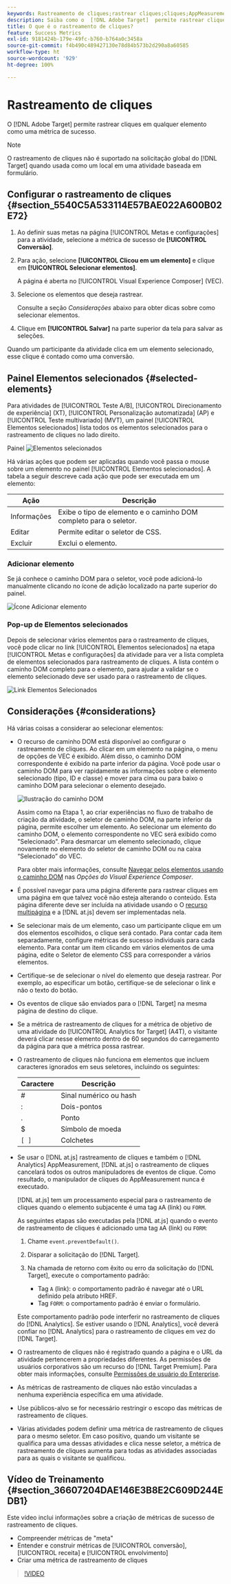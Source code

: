 ```yaml
---
keywords: Rastreamento de cliques;rastrear cliques;cliques;AppMeasurement
description: Saiba como o  [!DNL Adobe Target]  permite rastrear cliques em qualquer elemento como uma métrica de sucesso.
title: O que é o rastreamento de cliques?
feature: Success Metrics
exl-id: 9181424b-179e-49fc-b760-b764a0c3458a
source-git-commit: f4b490c489427130e78d84b573b2d290a8a60585
workflow-type: ht
source-wordcount: '929'
ht-degree: 100%

---
```


# Rastreamento de cliques

O [!DNL Adobe Target] permite rastrear cliques em qualquer elemento como uma métrica de sucesso.

>[!NOTE]
>
>O rastreamento de cliques não é suportado na solicitação global do [!DNL Target] quando usada como um local em uma atividade baseada em formulário.

## Configurar o rastreamento de cliques {#section_5540C5A533114E57BAE022A600B02E72}

1. Ao definir suas metas na página [!UICONTROL Metas e configurações] para a atividade, selecione a métrica de sucesso de **[!UICONTROL Conversão]**.
1. Para ação, selecione **[!UICONTROL Clicou em um elemento]** e clique em **[!UICONTROL Selecionar elementos]**.

   A página é aberta no [!UICONTROL Visual Experience Composer] (VEC).

1. Selecione os elementos que deseja rastrear.

   Consulte a seção *Considerações* abaixo para obter dicas sobre como selecionar elementos.

1. Clique em **[!UICONTROL Salvar]** na parte superior da tela para salvar as seleções.

Quando um participante da atividade clica em um elemento selecionado, esse clique é contado como uma conversão.

## Painel Elementos selecionados {#selected-elements}

Para atividades de [!UICONTROL Teste A/B], [!UICONTROL Direcionamento de experiência] (XT), [!UICONTROL Personalização automatizada] (AP) e [!UICONTROL Teste multivariado] (MVT), um painel [!UICONTROL Elementos selecionados] lista todos os elementos selecionados para o rastreamento de cliques no lado direito.

Painel ![Elementos selecionados](/help/c-activities/r-success-metrics/assets/selected-elements.png)

Há várias ações que podem ser aplicadas quando você passa o mouse sobre um elemento no painel [!UICONTROL Elementos selecionados]. A tabela a seguir descreve cada ação que pode ser executada em um elemento:

| Ação | Descrição |
| --- | --- |
| Informações | Exibe o tipo de elemento e o caminho DOM completo para o seletor. |
| Editar | Permite editar o seletor de CSS. |
| Excluir | Exclui o elemento. |

### Adicionar elemento

Se já conhece o caminho DOM para o seletor, você pode adicioná-lo manualmente clicando no ícone de adição localizado na parte superior do painel.

![Ícone Adicionar elemento](/help/c-activities/r-success-metrics/assets/add-element.png)

### Pop-up de Elementos selecionados

Depois de selecionar vários elementos para o rastreamento de cliques, você pode clicar no link [!UICONTROL Elementos selecionados] na etapa [!UICONTROL Metas e configurações] da atividade para ver a lista completa de elementos selecionados para rastreamento de cliques. A lista contém o caminho DOM completo para o elemento, para ajudar a validar se o elemento selecionado deve ser usado para o rastreamento de cliques.

![Link Elementos Selecionados](/help/c-activities/r-success-metrics/assets/elements-selected-link.png)

## Considerações {#considerations}

Há várias coisas a considerar ao selecionar elementos:

* O recurso de caminho DOM está disponível ao configurar o rastreamento de cliques. Ao clicar em um elemento na página, o menu de opções de VEC é exibido. Além disso, o caminho DOM correspondente é exibido na parte inferior da página. Você pode usar o caminho DOM para ver rapidamente as informações sobre o elemento selecionado (tipo, ID e classe) e mover para cima ou para baixo o caminho DOM para selecionar o elemento desejado.

   ![Ilustração do caminho DOM](/help/c-activities/r-success-metrics/assets/click-tracking-dom.png)

   Assim como na Etapa 1, ao criar experiências no fluxo de trabalho de criação da atividade, o seletor de caminho DOM, na parte inferior da página, permite escolher um elemento. Ao selecionar um elemento do caminho DOM, o elemento correspondente no VEC será exibido como &quot;Selecionado&quot;. Para desmarcar um elemento selecionado, clique novamente no elemento do seletor de caminho DOM ou na caixa “Selecionado” do VEC.

   Para obter mais informações, consulte [Navegar pelos elementos usando o caminho DOM](/help/c-experiences/c-visual-experience-composer/viztarget-options.md#dom-path) nas *Opções do Visual Experience Composer*.

* É possível navegar para uma página diferente para rastrear cliques em uma página em que talvez você não esteja alterando o conteúdo. Esta página diferente deve ser incluída na atividade usando o  O [recurso multipágina](/help/c-experiences/c-visual-experience-composer/multipage-activity.md#concept_277E096063E14813AC5D8EDFA1D2ED48) e a [!DNL at.js] devem ser implementadas nela.
* Se selecionar mais de um elemento, caso um participante clique em um dos elementos escolhidos, o clique será contado. Para contar cada item separadamente, configure métricas de sucesso individuais para cada elemento. Para contar um item clicando em vários elementos de uma página, edite o Seletor de elemento CSS para corresponder a vários elementos.
* Certifique-se de selecionar o nível do elemento que deseja rastrear. Por exemplo, ao especificar um botão, certifique-se de selecionar o link e não o texto do botão.
* Os eventos de clique são enviados para o [!DNL Target] na mesma página de destino do clique.
* Se a métrica de rastreamento de cliques for a métrica de objetivo de uma atividade do [!UICONTROL Analytics for Target] (A4T), o visitante deverá clicar nesse elemento dentro de 60 segundos do carregamento da página para que a métrica possa rastrear.
* O rastreamento de cliques não funciona em elementos que incluem caracteres ignorados em seus seletores, incluindo os seguintes:

   | Caractere | Descrição |
   |---|---|
   | # | Sinal numérico  ou hash |
   | : | Dois-pontos |
   | . | Ponto |
   | $ | Símbolo de moeda |
   | `[ ]` | Colchetes |

* Se usar o [!DNL at.js] rastreamento de cliques  e também o [!DNL Analytics] AppMeasurement, [!DNL at.js] o rastreamento de cliques cancelará todos os outros manipuladores de eventos de clique. Como resultado, o manipulador de cliques do AppMeasurement nunca é executado.

   [!DNL at.js] tem um processamento especial para o rastreamento de cliques quando o elemento subjacente é uma tag `A`A (link) ou `FORM`.

   As seguintes etapas são executadas pela [!DNL at.js] quando o evento de rastreamento de cliques é adicionado uma tag `A`A (link) ou `FORM`:

   1. Chame `event.preventDefault()`.

   1. Disparar a solicitação do [!DNL Target].

   1. Na chamada de retorno com êxito ou erro da solicitação do [!DNL Target], execute o comportamento padrão:

      * Tag `A` (link): o comportamento padrão é navegar até o URL definido pela atributo HREF.
      * Tag `FORM`: o comportamento padrão é enviar o formulário.

   Este comportamento padrão pode interferir no rastreamento de cliques do [!DNL Analytics]. Se estiver usando o [!DNL Analytics], você deverá confiar no [!DNL Analytics] para o rastreamento de cliques em vez do [!DNL Target].

* O rastreamento de cliques não é registrado quando a página e o URL da atividade pertencerem a propriedades diferentes. As permissões de usuários corporativos são um recurso do [!DNL Target Premium]. Para obter mais informações, consulte [Permissões de usuário do Enterprise](/help/administrating-target/c-user-management/property-channel/property-channel.md).

* As métricas de rastreamento de cliques não estão vinculadas a nenhuma experiência específica em uma atividade.

* Use públicos-alvo se for necessário restringir o escopo das métricas de rastreamento de cliques.

* Várias atividades podem definir uma métrica de rastreamento de cliques para o mesmo seletor. Em caso positivo, quando um visitante se qualifica para uma dessas atividades e clica nesse seletor, a métrica de rastreamento de cliques aumenta para todas as atividades associadas para as quais o visitante se qualificou.

## Vídeo de Treinamento {#section_36607204DAE146E3B8E2C609D244EDB1}

Este vídeo inclui informações sobre a criação de métricas de sucesso de rastreamento de cliques.

* Compreender métricas de &quot;meta&quot;
* Entender e construir métricas de [!UICONTROL conversão], [!UICONTROL receita] e [!UICONTROL envolvimento]
* Criar uma métrica de rastreamento de cliques

>[!VIDEO](https://video.tv.adobe.com/v/17380)
